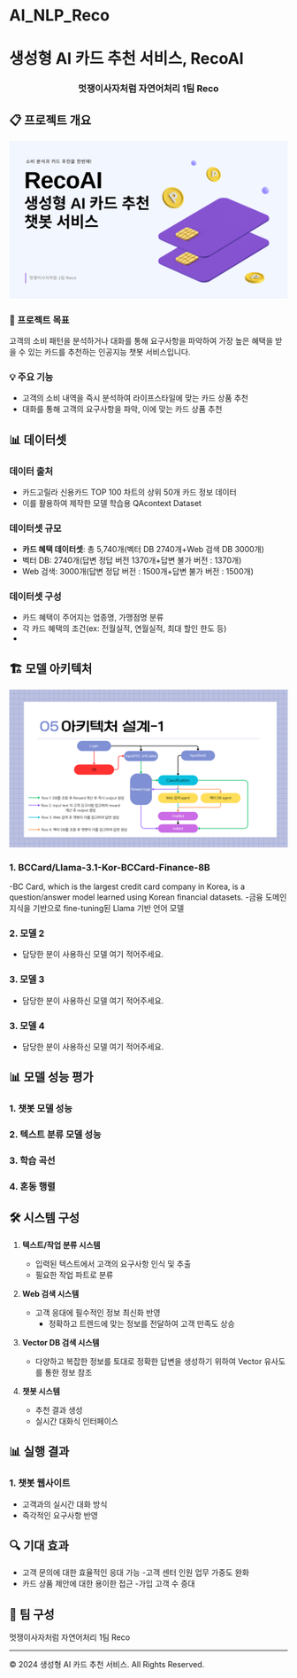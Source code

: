 # AI_NLP_Reco

# 생성형 AI 카드 추천 서비스, RecoAI

<div align="center">
  <h3>멋쟁이사자처럼 자연어처리 1팀 Reco</h3>
</div>

## 📋 프로젝트 개요
![image](https://github.com/OreOrca/AI_NLP_-Reco/blob/main/images/%ED%99%94%EB%A9%B4%20%EC%BA%A1%EC%B2%98%202024-12-25%20205754.png?raw=true)

### 🎯 프로젝트 목표
고객의 소비 패턴을 분석하거나 대화를 통해 요구사항을 파악하여 가장 높은 혜택을 받을 수 있는 카드를 추천하는 인공지능 챗봇 서비스입니다.

### 💡 주요 기능
- 고객의 소비 내역을 즉시 분석하여 라이프스타일에 맞는 카드 상품 추천
- 대화를 통해 고객의 요구사항을 파악, 이에 맞는 카드 상품 추천

## 📊 데이터셋

### 데이터 출처
- 카드고릴라 신용카드 TOP 100 차트의 상위 50개 카드 정보 데이터
- 이를 활용하여 제작한 모델 학습용 QAcontext Dataset

### 데이터셋 규모
- **카드 혜택 데이터셋**: 총 5,740개(벡터 DB 2740개+Web 검색 DB 3000개)
- 벡터 DB: 2740개(답변 정답 버전 1370개+답변 불가 버전 : 1370개)
- Web 검색: 3000개(답변 정답 버전 : 1500개+답변 불가 버전 : 1500개)

### 데이터셋 구성
- 카드 혜택이 주어지는 업종명, 가맹점명 분류
- 각 카드 혜택의 조건(ex: 전월실적, 연월실적, 최대 할인 한도 등)
-

## 🏗️ 모델 아키텍처
![image](https://github.com/OreOrca/AI_NLP_-Reco/blob/main/images/%ED%99%94%EB%A9%B4%20%EC%BA%A1%EC%B2%98%202024-12-25%20214301.png?raw=true)

### 1. BCCard/Llama-3.1-Kor-BCCard-Finance-8B
-BC Card, which is the largest credit card company in Korea, is a question/answer model learned using Korean financial datasets.
-금융 도메인 지식을 기반으로 fine-tuning된 Llama 기반 언어 모델

### 2. 모델 2
- 담당한 분이 사용하신 모델 여기 적어주세요.

### 3. 모델 3
- 담당한 분이 사용하신 모델 여기 적어주세요.

### 3. 모델 4
- 담당한 분이 사용하신 모델 여기 적어주세요.

## 📊 모델 성능 평가

### 1. 챗봇 모델 성능


### 2. 텍스트 분류 모델 성능


### 3. 학습 곡선

### 4. 혼동 행렬

## 🛠️ 시스템 구성

1. **텍스트/작업 분류 시스템**
   - 입력된 텍스트에서 고객의 요구사항 인식 및 추출
   - 필요한 작업 파트로 분류

2. **Web 검색 시스템**
   - 고객 응대에 필수적인 정보 최신화 반영
     - 정확하고 트렌드에 맞는 정보를 전달하여 고객 만족도 상승

3. **Vector DB 검색 시스템**
   - 다양하고 복잡한 정보를 토대로 정확한 답변을 생성하기 위하여 Vector 유사도를 통한 정보 참조

4. **챗봇 시스템**
   - 추천 결과 생성
   - 실시간 대화식 인터페이스

## 📊 실행 결과

### 1. 챗봇 웹사이트
- 고객과의 실시간 대화 방식
- 즉각적인 요구사항 반영

## 🔍 기대 효과

- 고객 문의에 대한 효율적인 응대 가능
    -고객 센터 인원 업무 가중도 완화
- 카드 상품 제안에 대한 용이한 접근
    -가입 고객 수 증대

## 👥 팀 구성
멋쟁이사자처럼 자연어처리 1팀 Reco

------------------------------------------

© 2024 생성형 AI 카드 추천 서비스. All Rights Reserved.
